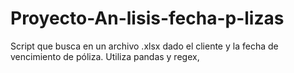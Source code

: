 # Proyecto-An-lisis-fecha-p-lizas
Script que busca en un archivo .xlsx dado el cliente y la fecha de vencimiento de póliza. Utiliza pandas y regex,
